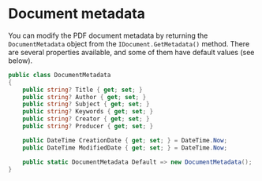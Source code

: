 # Document metadata

You can modify the PDF document metadata by returning the `DocumentMetadata` object from the `IDocument.GetMetadata()` method. There are several properties available, and some of them have default values (see below).

```csharp
public class DocumentMetadata
{
    public string? Title { get; set; }
    public string? Author { get; set; }
    public string? Subject { get; set; }
    public string? Keywords { get; set; }
    public string? Creator { get; set; }
    public string? Producer { get; set; }

    public DateTime CreationDate { get; set; } = DateTime.Now;
    public DateTime ModifiedDate { get; set; } = DateTime.Now;

    public static DocumentMetadata Default => new DocumentMetadata();
}
```
